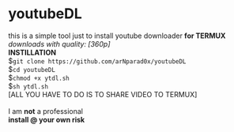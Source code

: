 # youtubeDL
this is a simple tool just to install youtube downloader **for TERMUX**<br>
*downloads with quality: [360p]* <br>
**INSTILLATION**<br>
$`git clone https://github.com/arNparad0x/youtubeDL`<br>
$`cd youtubeDL`<br>
$`chmod +x ytdl.sh`<br>
$`sh ytdl.sh`<br>
[ALL YOU HAVE TO DO IS TO SHARE VIDEO TO TERMUX]<br>
<br>
I am **not** a professional<br>
**install @ your own risk**
